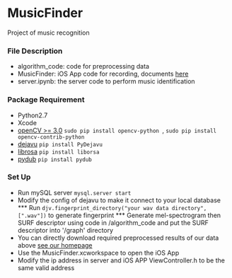 # MusicFinder

Project of music recognition

### File Description

* algorithm_code: code for preprocessing data
* MusicFinder: iOS App code for recording, documents [here](https://github.com/syedhali/EZAudio) 
* server.ipynb: the server code to perform music identification 

### Package Requirement

* Python2.7
* Xcode
* [openCV >= 3.0](https://opencv.org) `sudo pip install opencv-python `, `sudo pip install opencv-contrib-python `
* [dejavu](https://github.com/worldveil/dejavu/blob/master/INSTALLATION.md) `pip install PyDejavu`
* [librosa](https://librosa.github.io/librosa/install.html) `pip install liborsa`
* [pydub](https://github.com/jiaaro/pydub#installation) `pip install pydub` 

### Set Up

* Run mySQL server `mysql.server start`
* Modify the config of dejavu to make it connect to your local database
*** Run `djv.fingerprint_directory("your wav data directory", [".wav"])` to generate fingerprint
*** Generate mel-spectrogram then SURF descriptor using code in /algorithm_code and put the SURF descriptor into '/graph' directory
* You can directly download required preprocessed results of our data above [see our homepage](https://musicfinder.github.io/MusicFinder/)
* Use the MusicFinder.xcworkspace to open the iOS App
* Modify the ip address in server and iOS APP ViewController.h to be the same valid address 


